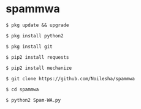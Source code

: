 # spammwa 
  
    $ pkg update && upgrade

    $ pkg install python2

    $ pkg install git

    $ pip2 install requests

    $ pip2 install mechanize

    $ git clone https://github.com/Noilesha/spammwa

    $ cd spammwa
 
    $ python2 Spam-WA.py
